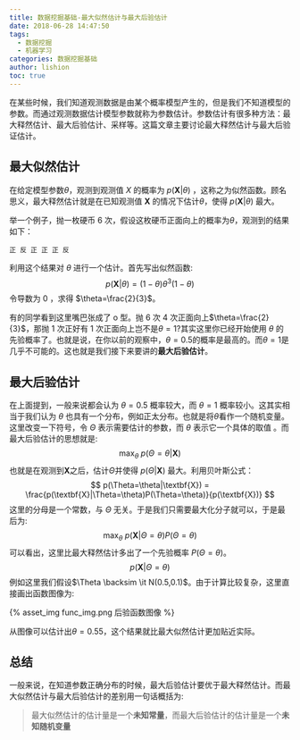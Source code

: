 ```yaml
---
title: 数据挖掘基础-最大似然估计与最大后验估计
date: 2018-06-28 14:47:50
tags:
  - 数据挖掘
  - 机器学习
categories: 数据挖掘基础
author: lishion
toc: true
---
```


在某些时候，我们知道观测数据是由某个概率模型产生的，但是我们不知道模型的参数。而通过观测数据估计模型参数就称为参数估计。参数估计有很多种方法：最大释然估计、最大后验估计、采样等。这篇文章主要讨论最大释然估计与最大后验证估计。

## 最大似然估计

在给定模型参数$\theta$，观测到观测值 $X$ 的概率为 $p(\textbf{X}|\theta)$ ，这称之为似然函数。顾名思义，最大释然估计就是在已知观测值 $\textbf{X}$ 的情况下估计$\theta$，使得 $p(\textbf{X}|\theta)$ 最大。

举一个例子，抛一枚硬币 6 次，假设这枚硬币正面向上的概率为$\theta$，观测到的结果如下：

```正 反 正 正 正 反```

利用这个结果对 $\theta$ 进行一个估计。首先写出似然函数:
$$
p(\textbf{X}|\theta)=(1-\theta)\theta^3(1-\theta)
$$
令导数为 0 ，求得 $\theta=\frac{2}{3}$。

有的同学看到这里嘴巴张成了 o 型。抛 6 次 4 次正面向上$\theta=\frac{2}{3}$，那抛 1 次正好有 1 次正面向上岂不是$\theta=1$?其实这里你已经开始使用 $\theta$ 的先验概率了。也就是说，在你以前的观察中，$\theta=0.5$的概率是最高的。而$\theta=1$是几乎不可能的。这也就是我们接下来要讲的**最大后验估计**。

## 最大后验估计

在上面提到，一般来说都会认为 $\theta=0.5$ 概率较大，而 $\theta=1$ 概率较小。这其实相当于我们认为 $\theta$ 也具有一个分布，例如正太分布。也就是将$\theta$看作一个随机变量。这里改变一下符号，令 $\Theta$ 表示需要估计的参数，而 $\theta$ 表示它一个具体的取值 。而最大后验估计的思想就是:
$$
\mathop{max}_\theta \ p(\Theta=\theta|\textbf{X})
$$
也就是在观测到$\textbf{X}$之后，估计$\Theta$并使得 $p(\Theta|\textbf{X})$ 最大。利用贝叶斯公式：
$$
p(\Theta=\theta|\textbf{X}) = \frac{p(\textbf{X}|\Theta=\theta)P(\Theta=\theta)}{p(\textbf{X})}
$$
这里的分母是一个常数，与 $\Theta$ 无关。于是我们只需要最大化分子就可以，于是最后为:
$$
\mathop{max}_\theta \ p(\textbf{X}|\Theta=\theta)P(\Theta=\theta)
$$
可以看出，这里比最大释然估计多出了一个先验概率 $P(\Theta=\theta)$。
$$
p(\textbf{X}|\Theta=\theta)
$$
例如这里我们假设$\Theta \backsim \it N(0.5,0.1)$。由于计算比较复杂，这里直接画出函数图像为:

{% asset_img func_img.png 后验函数图像 %}

从图像可以估计出$\theta=0.55$，这个结果就比最大似然估计更加贴近实际。

## 总结

一般来说，在知道参数正确分布的时候，最大后验估计要优于最大释然估计。而最大似然估计与最大后验估计的差别用一句话概括为:

> 最大似然估计的估计量是一个**未知常量**，而最大后验估计的估计量是一个**未知随机变量**

